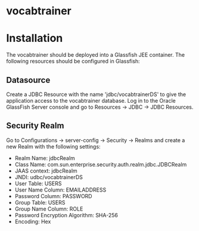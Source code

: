 vocabtrainer
============

Installation
============

The vocabtrainer should be deployed into a Glassfish JEE container. The following resources should be configured in Glassfish:

Datasource
----------
Create a JDBC Resource with the name 'jdbc/vocabtrainerDS' to give the application access to the vocabtrainer database.
Log in to the Oracle GlassFish Server console and go to Resources -> JDBC -> JDBC Resources.

Security Realm
--------------
Go to Configurations -> server-config -> Security -> Realms and create a new Realm with the following settings:
* Realm Name: jdbcRealm
* Class Name: com.sun.enterprise.security.auth.realm.jdbc.JDBCRealm
* JAAS context: jdbcRealm
* JNDI: udbc/vocabtrainerDS
* User Table: USERS
* User Name Column: EMAILADDRESS
* Password Column: PASSWORD
* Group Table: USERS
* Group Name Column: ROLE
* Password Encryption Algorithm: SHA-256
* Encoding: Hex
